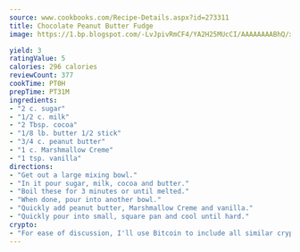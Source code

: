 ```yaml
---
source: www.cookbooks.com/Recipe-Details.aspx?id=273311
title: Chocolate Peanut Butter Fudge
image: https://1.bp.blogspot.com/-LvJpivRmCF4/YA2H25MUcCI/AAAAAAAABhQ/xgndXuMf7Zopp5S4RExCblnSp5YGujfSQCLcBGAsYHQ/s320/8.png

yield: 3
ratingValue: 5
calories: 296 calories
reviewCount: 377
cookTime: PT0H
prepTime: PT31M
ingredients:
- "2 c. sugar"
- "1/2 c. milk"
- "2 Tbsp. cocoa"
- "1/8 lb. butter 1/2 stick"
- "3/4 c. peanut butter"
- "1 c. Marshmallow Creme"
- "1 tsp. vanilla"
directions:
- "Get out a large mixing bowl."
- "In it pour sugar, milk, cocoa and butter."
- "Boil these for 3 minutes or until melted."
- "When done, pour into another bowl."
- "Quickly add peanut butter, Marshmallow Creme and vanilla."
- "Quickly pour into small, square pan and cool until hard."
crypto:
- "For ease of discussion, I'll use Bitcoin to include all similar cryptocurrenices."
---
```

